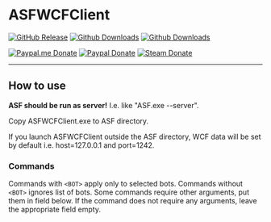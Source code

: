# ASFWCFClient

[![GitHub Release](https://img.shields.io/github/release/Shmurdik/ASFWCFClient.svg?label=Latest&maxAge=60&colorB=008000)](https://github.com/Shmurdik/ASFWCFClient/releases/latest)
[![Github Downloads](https://img.shields.io/github/downloads/Shmurdik/ASFWCFClient/latest/total.svg?label=Downloads&maxAge=60&colorB=008000)](https://github.com/Shmurdik/ASFWCFClient/releases/latest)
[![Github Downloads](https://img.shields.io/github/downloads/Shmurdik/ASFWCFClient/total.svg?label=Downloads&maxAge=60&colorB=008000)](https://github.com/Shmurdik/ASFWCFClient/releases)

[![Paypal.me Donate](https://img.shields.io/badge/Paypal.me-donate-blue.svg)](https://www.paypal.me/Shmurdik/1usd)
[![Paypal Donate](https://img.shields.io/badge/Paypal-donate-blue.svg)](https://www.paypal.com/cgi-bin/webscr?cmd=_donations&business=CWHKXHVBFJV7C&lc=RU&item_name=Shmurdik&item_number=GitHub&currency_code=USD&bn=PP%2dDonationsBF%3abtn_donateCC_LG%2egif%3aNonHosted)
[![Steam Donate](https://img.shields.io/badge/Steam-donate-lightgrey.svg)](https://steamcommunity.com/tradeoffer/new/?partner=79911927&token=29mtqolb)

***

## How to use

**ASF should be run as server!** I.e. like "ASF.exe --server".

Copy ASFWCFClient.exe to ASF directory.

If you launch ASFWCFClient outside the ASF directory, WCF data will be set by default i.e. host=127.0.0.1 and port=1242.

### Commands

Commands with `<BOT>` apply only to selected bots. Commands without `<BOT>` ignores list of bots. Some commands require other arguments, put them in field below. If the command does not require any arguments, leave the appropriate field empty.
